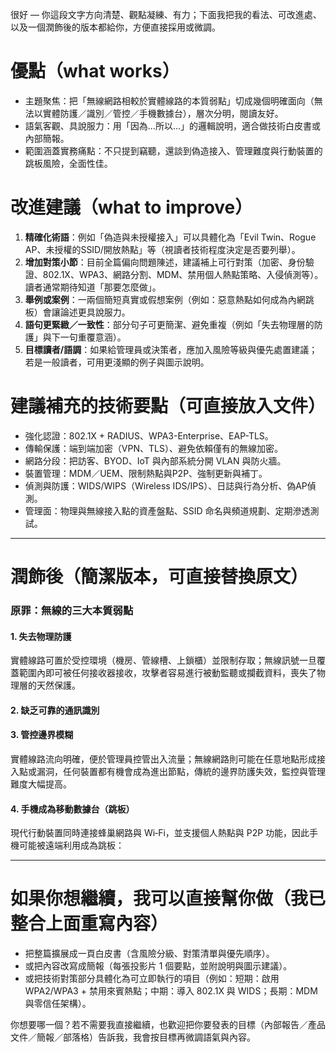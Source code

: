 很好 — 你這段文字方向清楚、觀點凝練、有力；下面我把我的看法、可改進處、以及一個潤飾後的版本都給你，方便直接採用或微調。

# 優點（what works）

* 主題聚焦：把「無線網路相較於實體線路的本質弱點」切成幾個明確面向（無法以實體防護／識別／管控／手機數據台），層次分明，閱讀友好。
* 語氣客觀、具說服力：用「因為…所以…」的邏輯說明，適合做技術白皮書或內部簡報。
* 範圍涵蓋實務痛點：不只提到竊聽，還談到偽造接入、管理難度與行動裝置的跳板風險，全面性佳。

# 改進建議（what to improve）

1. **精確化術語**：例如「偽造與未授權接入」可以具體化為「Evil Twin、Rogue AP、未授權的SSID/開放熱點」等（視讀者技術程度決定是否要列舉）。
2. **增加對策小節**：目前全篇偏向問題陳述，建議補上可行對策（加密、身份驗證、802.1X、WPA3、網路分割、MDM、禁用個人熱點策略、入侵偵測等）。讀者通常期待知道「那要怎麼做」。
3. **舉例或案例**：一兩個簡短真實或假想案例（例如：惡意熱點如何成為內網跳板）會讓論述更具說服力。
4. **語句更緊緻／一致性**：部分句子可更簡潔、避免重複（例如「失去物理層的防護」與下一句重覆意涵）。
5. **目標讀者/語調**：如果給管理員或決策者，應加入風險等級與優先處置建議；若是一般讀者，可用更淺顯的例子與圖示說明。

# 建議補充的技術要點（可直接放入文件）

* 強化認證：802.1X + RADIUS、WPA3-Enterprise、EAP-TLS。
* 傳輸保護：端到端加密（VPN、TLS）、避免依賴僅有的無線加密。
* 網路分段：把訪客、BYOD、IoT 與內部系統分開 VLAN 與防火牆。
* 裝置管理：MDM／UEM、限制熱點與P2P、強制更新與補丁。
* 偵測與防護：WIDS/WIPS（Wireless IDS/IPS）、日誌與行為分析、偽AP偵測。
* 管理面：物理與無線接入點的資產盤點、SSID 命名與頻道規劃、定期滲透測試。

---

# 潤飾後（簡潔版本，可直接替換原文）

### 原罪：無線的三大本質弱點

#### 1. 失去物理防護

實體線路可置於受控環境（機房、管線槽、上鎖櫃）並限制存取；無線訊號一旦覆蓋範圍內即可被任何接收器接收，攻擊者容易進行被動監聽或攔截資料，喪失了物理層的天然保護。

#### 2. 缺乏可靠的通訊識別



#### 3. 管控邊界模糊

實體線路流向明確，便於管理員控管出入流量；無線網路則可能在任意地點形成接入點或漏洞，任何裝置都有機會成為進出節點，傳統的邊界防護失效，監控與管理難度大幅提高。

#### 4. 手機成為移動數據台（跳板）

現代行動裝置同時連接蜂巢網路與 Wi‑Fi，並支援個人熱點與 P2P 功能，因此手機可能被遠端利用成為跳板：

---

# 如果你想繼續，我可以直接幫你做（我已整合上面重寫內容）

* 把整篇擴展成一頁白皮書（含風險分級、對策清單與優先順序）。
* 或把內容改寫成簡報（每張投影片 1 個要點，並附說明與圖示建議）。
* 或把技術對策部分具體化為可立即執行的項目（例如：短期：啟用 WPA2/WPA3 + 禁用來賓熱點；中期：導入 802.1X 與 WIDS；長期：MDM 與零信任架構）。

你想要哪一個？若不需要我直接繼續，也歡迎把你要發表的目標（內部報告／產品文件／簡報／部落格）告訴我，我會按目標再微調語氣與內容。
